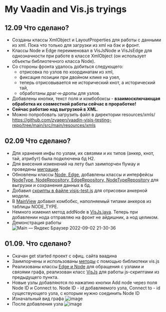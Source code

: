 # My Vaadin and Vis.js tryings 

## 12.09 Что сделано? 
* Созданы классы XmlObject и LayoutProperties для работы с данными из xml. Пока что только для загрузки из xml на бэк и фронт. 
* Классы Node и Edge переименовал в VisJsNode и VisJsEdge для однозначности при работе в классе XmlObject (он использует объекты библиотечного класса Node).
* Со стороны фронта удалось добиться следующего:
    * отрисовка по узлов по координатам из xml,
    * фиксация позиции при двойном клике на узел,
    * теперь отрисовывается не исторический кнот, а исторический тай,
    * обработаны драг-н-дропы для узлов.
* Добавлены кнопки, текст поля и комбобоксы - **взаимосключающая обработка их совместной работы сейчас в проработке!**
* **Сейчас работаю над выгрузкой в XML**.
* Можно попробовать загрузить файл в директории resources/xmls/ https://github.com/zyaeen/vaadin-visjs-testing-repo/tree/main/src/main/resources/xmls

## 02.09 Что сделано? 
* Для хранения инфы по узлам, их связями и их типов (анкер, кнот, тай, атрибут) была подключена бд H2. 
* Для внесения изменений на лету был заимпорчен flyway и проведены [миграции](https://github.com/zyaeen/vaadin-visjs-testing-repo/tree/main/src/main/resources/db/migration).
* Обновлены классы [Node, Edge](https://github.com/zyaeen/vaadin-visjs-testing-repo/tree/main/src/main/java/com/example/application/network), добавлены классы и интерфейсы [NodeType, NodeRepository, EdgeRepository, NodeTypeRepository](https://github.com/zyaeen/vaadin-visjs-testing-repo/tree/main/src/main/java/com/example/application/network) для выгрузки и сохранения данных в бд.
* Добавил [скрипты в файле visjs-test.js](https://github.com/zyaeen/vaadin-visjs-testing-repo/blob/main/frontend/visjs-test.js) для отрисовки анкерной модели.
* В [MainView](https://github.com/zyaeen/vaadin-visjs-testing-repo/blob/main/src/main/java/com/example/application/views/main/MainView.java) добавил комбобкс, наполняемый типами анкеров из таблицы NODE_TYPE.
* Немного изменил метод addNode в [VisJs.java](https://github.com/zyaeen/vaadin-visjs-testing-repo/blob/main/src/main/java/com/example/application/views/main/VisJs.java). Теперь при добавлении нода отправляю на фронт не айдишник, а нод целиком.
* Демонстрация работы ![Main — Яндекс Браузер 2022-09-02 21-30-36](https://user-images.githubusercontent.com/65723002/188217072-c2c60062-ef23-4c97-97c5-52d72abaeb50.gif)



## 01.09. Что сделано?
* Скачан get started проект с офиц. сайта ваадина
* Заимпорчены и использованы [методы](https://github.com/zyaeen/vaadin-visjs-testing-repo/blob/main/frontend/visjs-test.js) с помощью библиотеки vis.js 
* Реализованы классы [Edge и Node](https://github.com/zyaeen/vaadin-visjs-testing-repo/tree/main/src/main/java/com/example/application/network) для обращения с узлами и связями графа, реализован класс [VisJs](https://github.com/zyaeen/vaadin-visjs-testing-repo/blob/main/src/main/java/com/example/application/views/main/VisJs.java) для работы js-скриптами из предыдущего пункта.
* Новые узлы добавляются по нажатию кнопки Add node через поля Node ID и Connect to. Node ID - id добавляемого узла, Connect to - id существующего узла, с которым нужно соединить Node ID
* Изначальный вид графа ![image](https://user-images.githubusercontent.com/65723002/187778047-2278539a-46d8-4e8a-9f3c-15147f28d3e3.png)
* После добавления узла ![image](https://user-images.githubusercontent.com/65723002/187778426-2c434351-7093-4798-85f5-7e8d13d54fdc.png)
